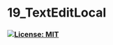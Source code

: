 # 19_TextEditLocal
### [![License: MIT](https://img.shields.io/badge/License-MIT-yellow.svg)](https://opensource.org/licenses/MIT)